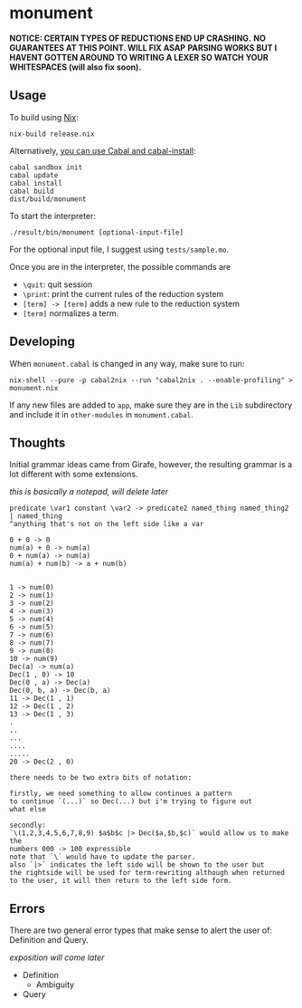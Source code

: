 # monument
**NOTICE: CERTAIN TYPES OF REDUCTIONS END UP CRASHING.**
**NO GUARANTEES AT THIS POINT. WILL FIX ASAP**
**PARSING WORKS BUT I HAVENT GOTTEN AROUND TO WRITING A LEXER SO WATCH YOUR WHITESPACES (will also fix soon).**

## Usage
To build using [Nix](https://nixos.org/):
```
nix-build release.nix
```
Alternatively, [you can use Cabal and cabal-install](https://katychuang.com/cabal-guide/):
```
cabal sandbox init
cabal update
cabal install
cabal build
dist/build/monument
```

To start the interpreter:
```
./result/bin/monument [optional-input-file]
```

For the optional input file, I suggest using `tests/sample.mo`.

Once you are in the interpreter, the possible commands are
- `\quit`: quit session
- `\print`: print the current rules of the reduction system
- `[term] -> [term]` adds a new rule to the reduction system
- `[term]` normalizes a term.

## Developing

When `monument.cabal` is changed in any way,
make sure to run:
```
nix-shell --pure -p cabal2nix --run "cabal2nix . --enable-profiling" > monument.nix
```

If any new files are added to `app`, make sure they are in the `Lib` subdirectory and include it in
`other-modules` in `monument.cabal`.

## Thoughts

Initial grammar ideas came from Girafe, however, the resulting grammar is a lot different
with some extensions.

*this is basically a notepad, will delete later*

```
predicate \var1 constant \var2 -> predicate2 named_thing named_thing2 | named_thing
^anything that's not on the left side like a var

0 + 0 -> 0
num(a) + 0 -> num(a)
0 + num(a) -> num(a)
num(a) + num(b) -> a + num(b)


1 -> num(0)
2 -> num(1)
3 -> num(2)
4 -> num(3)
5 -> num(4)
6 -> num(5)
7 -> num(6)
8 -> num(7)
9 -> num(8)
10 -> num(9)
Dec(a) -> num(a)
Dec(1 , 0) -> 10
Dec(0 , a) -> Dec(a)
Dec(0, b, a) -> Dec(b, a)
11 -> Dec(1 , 1)
12 -> Dec(1 , 2)
13 -> Dec(1 , 3)
.
..
...
....
.....
20 -> Dec(2 , 0)

there needs to be two extra bits of notation:

firstly, we need something to allow continues a pattern
to continue `(...)` so Dec(...) but i'm trying to figure out
what else

secondly:
`\(1,2,3,4,5,6,7,8,9) $a$b$c |> Dec($a,$b,$c)` would allow us to make the 
numbers 000 -> 100 expressible
note that `\` would have to update the parser.
also `|>` indicates the left side will be shown to the user but
the rightside will be used for term-rewriting although when returned
to the user, it will then return to the left side form.

```

## Errors
There are two general error types that make sense to
alert the user of: Definition and Query.

*exposition will come later*
- Definition
  - Ambiguity
- Query
